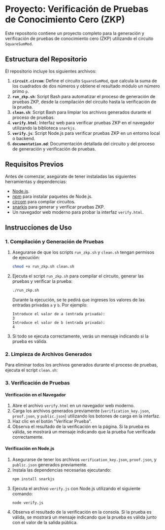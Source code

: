 # Proyecto: Verificación de Pruebas de Conocimiento Cero (ZKP)

Este repositorio contiene un proyecto completo para la generación y verificación de pruebas de conocimiento cero (ZKP) utilizando el circuito `SquareSumMod`.
## Estructura del Repositorio

El repositorio incluye los siguientes archivos:

1. **`circuit.circom`**: Define el circuito `SquareSumMod`, que calcula la suma de los cuadrados de dos números y obtiene el resultado módulo un número primo `p`.
2. **`run_zkp.sh`**: Script Bash para automatizar el proceso de generación de pruebas ZKP, desde la compilación del circuito hasta la verificación de la prueba.
3. **`clean.sh`**: Script Bash para limpiar los archivos generados durante el proceso de pruebas.
4. **`verify.html`**: Interfaz web para verificar pruebas ZKP en el navegador utilizando la biblioteca `snarkjs`.
5. **`verify.js`**: Script Node.js para verificar pruebas ZKP en un entorno local o backend.
6. **`documentation.md`**: Documentación detallada del circuito y del proceso de generación y verificación de pruebas.

## Requisitos Previos

Antes de comenzar, asegúrate de tener instaladas las siguientes herramientas y dependencias:

- [Node.js](https://nodejs.org/).
- [npm](https://www.npmjs.com/) para instalar paquetes de Node.js.
- [circom](https://docs.circom.io/getting-started/installation/) para compilar circuitos.
- [snarkjs](https://github.com/iden3/snarkjs) para generar y verificar pruebas ZKP.
- Un navegador web moderno para probar la interfaz `verify.html`.

## Instrucciones de Uso

### 1. Compilación y Generación de Pruebas


1. Asegurarse de que los scripts `run_zkp.sh` y `clean.sh` tengan permisos de ejecución:
    ```bash
    chmod +x run_zkp.sh clean.sh
    ```

3. Ejecuta el script `run_zkp.sh` para compilar el circuito, generar las pruebas y verificar la prueba:
    ```bash
    ./run_zkp.sh
    ```

    Durante la ejecución, se te pedirá que ingreses los valores de las entradas privadas `a` y `b`. Por ejemplo:
    ```
    Introduce el valor de a (entrada privada):
    3
    Introduce el valor de b (entrada privada):
    4
    ```

4. Si todo se ejecuta correctamente, verás un mensaje indicando si la prueba es válida.

### 2. Limpieza de Archivos Generados

Para eliminar todos los archivos generados durante el proceso de pruebas, ejecuta el script `clean.sh`:


### 3. Verificación de Pruebas

#### Verificación en el Navegador

1. Abre el archivo `verify.html` en un navegador web moderno.
2. Carga los archivos generados previamente (`verification_key.json`, `proof.json`, y `public.json`) utilizando los botones de carga en la interfaz.
3. Haz clic en el botón "Verificar Prueba".
4. Observa el resultado de la verificación en la página. Si la prueba es válida, se mostrará un mensaje indicando que la prueba fue verificada correctamente.

#### Verificación en Node.js

1. Asegurarse de tener los archivos `verification_key.json`, `proof.json`, y `public.json` generados previamente.
2. Instala las dependencias necesarias ejecutando:
    ```bash
    npm install snarkjs
    ```
3. Ejecuta el archivo `verify.js` con Node.js utilizando el siguiente comando:
    ```bash
    node verify.js
    ```
4. Observa el resultado de la verificación en la consola. Si la prueba es válida, se mostrará un mensaje indicando que la prueba es válida junto con el valor de la salida pública.
